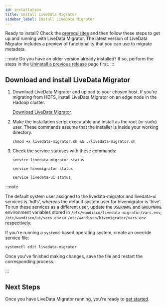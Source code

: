 ```yaml
---
id: installation
title: Install LiveData Migrator
sidebar_label: Install LiveData Migrator
---
```


Ready to install? Check the [prerequisites](./prereqs.md) and then follow these steps to get up and running with LiveData Migrator. The latest version of LiveData Migrator includes a preview of functionality that you can use to migrate metadata.

:::note
Do you have an older version already installed? If so, perform the steps in the [Uninstall a previous release](./uninstall.md) page first.
:::

## Download and install LiveData Migrator

1. Download LiveData Migrator and upload to your chosen host. If you're migrating from HDFS, install LiveData Migrator on an edge node in the Hadoop cluster.

   <div class="download">
   <a href="https://www2.wandisco.com/ldm-trial">Download LiveData Migrator</a>
   </div>

1. Make the installation script executable and install as the root (or sudo) user. These commands assume that the installer is inside your working directory.

   ```text
   chmod +x livedata-migrator.sh && ./livedata-migrator.sh
   ```

1. Check the service statuses with these commands:

   ```text
   service livedata-migrator status
   ```

   ```text
   service hivemigrator status
   ```

   ```text
   service livedata-ui status
   ```

:::note

   The default system user assigned to the livedata-migrator and livedata-ui services is 'hdfs', whereas the default system user for hivemigrator is 'hive'. To run these services as a different user, update the `USERNAME` and `GROUPNAME` environment variables stored in `/etc/wandisco/livedata-migrator/vars.env`, `/etc/wandisco/ui/vars.env` or `/etc/wandisco/hivemigrator/vars.env` respectively.

   If you're running a `systemd`-based operating system, create an override service file:

   `systemctl edit livedata-migrator`

   Once you've finished making changes, save the file and restart the corresponding process.

:::

## Next Steps

Once you have LiveData Migrator running, you're ready to [get started](./get-started.md).
